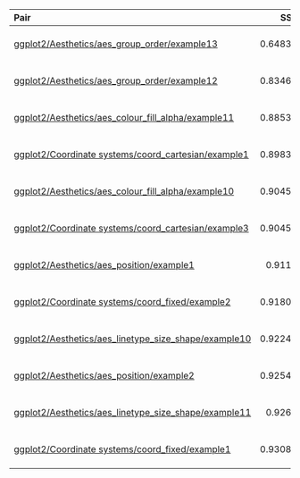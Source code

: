| Pair                                                                                                                                                                                    |     SSIM | Category           | Sub-Category            | Timestamp           |
|:----------------------------------------------------------------------------------------------------------------------------------------------------------------------------------------|---------:|:-------------------|:------------------------|:--------------------|
| [ggplot2/Aesthetics/aes_group_order/example13](https://github.com/plotly/ssim_baselines/blob/main/out_ggplot2/ggplot2/Aesthetics/aes_group_order/example13_montage.png)                 | 0.648387 | Aesthetics         | aes_group_order         | 2021-08-18 17:58:58 |
| [ggplot2/Aesthetics/aes_group_order/example12](https://github.com/plotly/ssim_baselines/blob/main/out_ggplot2/ggplot2/Aesthetics/aes_group_order/example12_montage.png)                 | 0.834661 | Aesthetics         | aes_group_order         | 2021-08-18 17:58:57 |
| [ggplot2/Aesthetics/aes_colour_fill_alpha/example11](https://github.com/plotly/ssim_baselines/blob/main/out_ggplot2/ggplot2/Aesthetics/aes_colour_fill_alpha/example11_montage.png)     | 0.885399 | Aesthetics         | aes_colour_fill_alpha   | 2021-08-18 17:58:56 |
| [ggplot2/Coordinate systems/coord_cartesian/example1](https://github.com/plotly/ssim_baselines/blob/main/out_ggplot2/ggplot2/Coordinate%20systems/coord_cartesian/example1_montage.png) | 0.898354 | Coordinate systems | coord_cartesian         | 2021-08-18 17:59:01 |
| [ggplot2/Aesthetics/aes_colour_fill_alpha/example10](https://github.com/plotly/ssim_baselines/blob/main/out_ggplot2/ggplot2/Aesthetics/aes_colour_fill_alpha/example10_montage.png)     | 0.904523 | Aesthetics         | aes_colour_fill_alpha   | 2021-08-18 17:58:55 |
| [ggplot2/Coordinate systems/coord_cartesian/example3](https://github.com/plotly/ssim_baselines/blob/main/out_ggplot2/ggplot2/Coordinate%20systems/coord_cartesian/example3_montage.png) | 0.904598 | Coordinate systems | coord_cartesian         | 2021-08-18 17:59:02 |
| [ggplot2/Aesthetics/aes_position/example1](https://github.com/plotly/ssim_baselines/blob/main/out_ggplot2/ggplot2/Aesthetics/aes_position/example1_montage.png)                         | 0.91126  | Aesthetics         | aes_position            | 2021-08-18 17:59:00 |
| [ggplot2/Coordinate systems/coord_fixed/example2](https://github.com/plotly/ssim_baselines/blob/main/out_ggplot2/ggplot2/Coordinate%20systems/coord_fixed/example2_montage.png)         | 0.918058 | Coordinate systems | coord_fixed             | 2021-08-18 17:59:03 |
| [ggplot2/Aesthetics/aes_linetype_size_shape/example10](https://github.com/plotly/ssim_baselines/blob/main/out_ggplot2/ggplot2/Aesthetics/aes_linetype_size_shape/example10_montage.png) | 0.922464 | Aesthetics         | aes_linetype_size_shape | 2021-08-18 17:58:58 |
| [ggplot2/Aesthetics/aes_position/example2](https://github.com/plotly/ssim_baselines/blob/main/out_ggplot2/ggplot2/Aesthetics/aes_position/example2_montage.png)                         | 0.925444 | Aesthetics         | aes_position            | 2021-08-18 17:59:00 |
| [ggplot2/Aesthetics/aes_linetype_size_shape/example11](https://github.com/plotly/ssim_baselines/blob/main/out_ggplot2/ggplot2/Aesthetics/aes_linetype_size_shape/example11_montage.png) | 0.92653  | Aesthetics         | aes_linetype_size_shape | 2021-08-18 17:58:59 |
| [ggplot2/Coordinate systems/coord_fixed/example1](https://github.com/plotly/ssim_baselines/blob/main/out_ggplot2/ggplot2/Coordinate%20systems/coord_fixed/example1_montage.png)         | 0.930852 | Coordinate systems | coord_fixed             | 2021-08-18 17:59:03 |